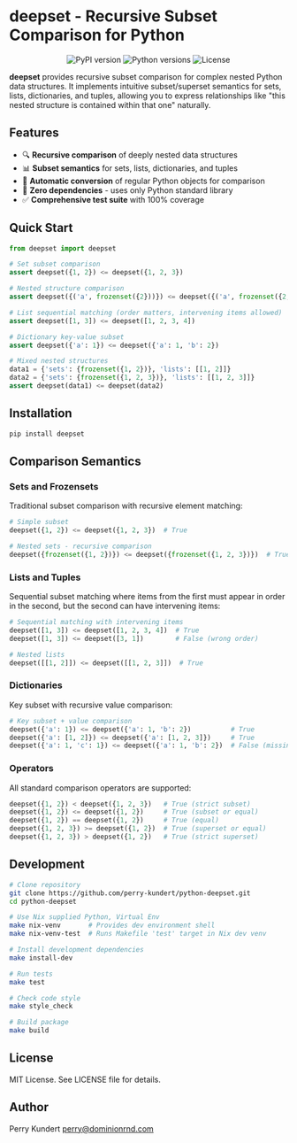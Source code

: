 # deepset - Recursive Subset Comparison for Python

<p align="center">
  <img src="https://img.shields.io/pypi/v/deepset.svg" alt="PyPI version">
  <img src="https://img.shields.io/pypi/pyversions/deepset.svg" alt="Python versions">
  <img src="https://img.shields.io/github/license/perry-kundert/python-deepset.svg" alt="License">
</p>

**deepset** provides recursive subset comparison for complex nested Python data structures. It implements intuitive subset/superset semantics for sets, lists, dictionaries, and tuples, allowing you to express relationships like "this nested structure is contained within that one" naturally.

## Features

- 🔍 **Recursive comparison** of deeply nested data structures
- 📊 **Subset semantics** for sets, lists, dictionaries, and tuples  
- 🔗 **Automatic conversion** of regular Python objects for comparison
- 🚫 **Zero dependencies** - uses only Python standard library
- ✅ **Comprehensive test suite** with 100% coverage

## Quick Start

```python
from deepset import deepset

# Set subset comparison
assert deepset({1, 2}) <= deepset({1, 2, 3})

# Nested structure comparison  
assert deepset({('a', frozenset({2}))}) <= deepset({('a', frozenset({2, 3}))})

# List sequential matching (order matters, intervening items allowed)
assert deepset([1, 3]) <= deepset([1, 2, 3, 4])

# Dictionary key-value subset
assert deepset({'a': 1}) <= deepset({'a': 1, 'b': 2})

# Mixed nested structures
data1 = {'sets': {frozenset({1, 2})}, 'lists': [[1, 2]]}
data2 = {'sets': {frozenset({1, 2, 3})}, 'lists': [[1, 2, 3]]}
assert deepset(data1) <= deepset(data2)
```

## Installation

```bash
pip install deepset
```

## Comparison Semantics

### Sets and Frozensets
Traditional subset comparison with recursive element matching:

```python
# Simple subset
deepset({1, 2}) <= deepset({1, 2, 3})  # True

# Nested sets - recursive comparison  
deepset({frozenset({1, 2})}) <= deepset({frozenset({1, 2, 3})})  # True
```

### Lists and Tuples  
Sequential subset matching where items from the first must appear in order in the second, but the second can have intervening items:

```python
# Sequential matching with intervening items
deepset([1, 3]) <= deepset([1, 2, 3, 4])  # True
deepset([1, 3]) <= deepset([3, 1])        # False (wrong order)

# Nested lists
deepset([[1, 2]]) <= deepset([[1, 2, 3]])  # True
```

### Dictionaries
Key subset with recursive value comparison:

```python
# Key subset + value comparison
deepset({'a': 1}) <= deepset({'a': 1, 'b': 2})          # True  
deepset({'a': [1, 2]}) <= deepset({'a': [1, 2, 3]})     # True
deepset({'a': 1, 'c': 1}) <= deepset({'a': 1, 'b': 2})  # False (missing key 'c')
```

### Operators

All standard comparison operators are supported:

```python
deepset({1, 2}) < deepset({1, 2, 3})   # True (strict subset)
deepset({1, 2}) <= deepset({1, 2})     # True (subset or equal)
deepset({1, 2}) == deepset({1, 2})     # True (equal)
deepset({1, 2, 3}) >= deepset({1, 2})  # True (superset or equal)
deepset({1, 2, 3}) > deepset({1, 2})   # True (strict superset)
```

## Development

```bash
# Clone repository
git clone https://github.com/perry-kundert/python-deepset.git
cd python-deepset

# Use Nix supplied Python, Virtual Env
make nix-venv       # Provides dev environment shell
make nix-venv-test  # Runs Makefile 'test' target in Nix dev venv

# Install development dependencies
make install-dev

# Run tests
make test

# Check code style
make style_check

# Build package
make build
```

## License

MIT License. See LICENSE file for details.

## Author

Perry Kundert <perry@dominionrnd.com>